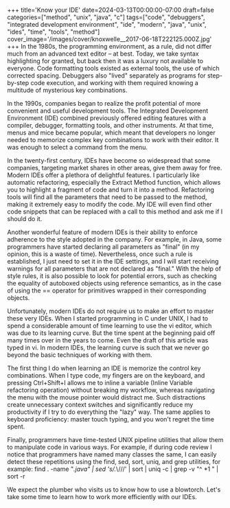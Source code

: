 +++
title='Know your IDE'
date=2024-03-13T00:00:00-07:00
draft=false
categories=["method", "unix", "java", "c"]
tags=["code", "debuggers", "integrated development environment", "ide", "modern", "java", "unix", "ides", "time", "tools", "method"]
cover_image='/images/cover/knoxwelle__2017-06-18T222125.000Z.jpg'
+++
In the 1980s, the programming environment, as a rule, did not differ much from an advanced text editor – at best. Today, we take syntax highlighting for granted, but back then it was a luxury not available to everyone. Code formatting tools existed as external tools, the use of which corrected spacing. Debuggers also "lived" separately as programs for step-by-step code execution, and working with them required knowing a multitude of mysterious key combinations.

In the 1990s, companies began to realize the profit potential of more convenient and useful development tools. The Integrated Development Environment (IDE) combined previously offered editing features with a compiler, debugger, formatting tools, and other instruments. At that time, menus and mice became popular, which meant that developers no longer needed to memorize complex key combinations to work with their editor. It was enough to select a command from the menu.

In the twenty-first century, IDEs have become so widespread that some companies, targeting market shares in other areas, give them away for free. Modern IDEs offer a plethora of delightful features. I particularly like automatic refactoring, especially the Extract Method function, which allows you to highlight a fragment of code and turn it into a method. Refactoring tools will find all the parameters that need to be passed to the method, making it extremely easy to modify the code. My IDE will even find other code snippets that can be replaced with a call to this method and ask me if I should do it.

Another wonderful feature of modern IDEs is their ability to enforce adherence to the style adopted in the company. For example, in Java, some programmers have started declaring all parameters as "final" (in my opinion, this is a waste of time). Nevertheless, once such a rule is established, I just need to set it in the IDE settings, and I will start receiving warnings for all parameters that are not declared as "final." With the help of style rules, it is also possible to look for potential errors, such as checking the equality of autoboxed objects using reference semantics, as in the case of using the == operator for primitives wrapped in their corresponding objects.

Unfortunately, modern IDEs do not require us to make an effort to master these very IDEs. When I started programming in C under UNIX, I had to spend a considerable amount of time learning to use the vi editor, which was due to its learning curve. But the time spent at the beginning paid off many times over in the years to come. Even the draft of this article was typed in vi. In modern IDEs, the learning curve is such that we never go beyond the basic techniques of working with them.

The first thing I do when learning an IDE is memorize the control key combinations. When I type code, my fingers are on the keyboard, and pressing Ctrl+Shift+I allows me to inline a variable (Inline Variable refactoring operation) without breaking my workflow, whereas navigating the menu with the mouse pointer would distract me. Such distractions create unnecessary context switches and significantly reduce my productivity if I try to do everything the "lazy" way. The same applies to keyboard proficiency: master touch typing, and you won't regret the time spent.

Finally, programmers have time-tested UNIX pipeline utilities that allow them to manipulate code in various ways. For example, if during code review I notice that programmers have named many classes the same, I can easily detect these repetitions using the find, sed, sort, uniq, and grep utilities, for example: find . -name "*.java" | sed 's/.*\\///' | sort | uniq -c | grep -v "^ *1 " | sort -r

We expect the plumber who visits us to know how to use a blowtorch. Let's take some time to learn how to work more efficiently with our IDEs.